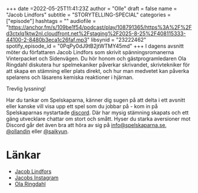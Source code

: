 +++
date =2022-05-25T11:41:23Z
author = "Olle"
draft = false
name = "Jacob Lindfors"
subtitle = "STORYTELLING-SPECIAL"
categories = ["episode"]
hashtags = ""
audiofile = "https://anchor.fm/s/109be1f54/podcast/play/108791365/https%3A%2F%2Fd3ctxlq1ktw2nl.cloudfront.net%2Fstaging%2F2025-8-25%2F408115333-44100-2-8480b3eca1c26faf.mp3"
libsynid = "23222462"
spotify_episode_id = "0PqPy0dJ9tB2jtWTMY45md"
+++
I dagens avsnitt möter du författaren Jacob Lindfors som skrivit spänningsromanerna Vinterpacket och Sidenvägen. Du hör honom och gästprogramledaren Ola Ringdahl diskutera hur spelmekaniker påverkar skrivandet, skrivtekniker för att skapa en stämning eller plats direkt, och hur man medvetet kan påverka spelarens och läsarens kemiska reaktioner i hjärnan.

Trevlig lyssning!

Har du tankar om Spelskaparna, känner dig sugen på att delta i ett avsnitt eller kanske vill visa upp ett spel som du jobbar på - kom in på Spelskaparnas nystartade [discord](https://discord.gg/hBHEXss). Där har mysig stämning skapats och ett gäng utvecklare chattar om stort och smått. Hyser du starka aversioner mot Discord går det även bra att höra av sig på info@spelskaparna.se, [@ollandin](https://twitter.com/ollelandin) eller [@saikyun](https://twitter.com/Saikyun).

# Länkar
* [Jacob Lindfors](https://www.piratforlaget.se/authorship/jacob-lindfors/)
* [Jacobs Instagram](https://www.instagram.com/jacoblindfors/)
* [Ola Ringdahl](http://enrost.se/)